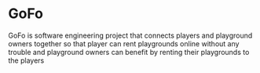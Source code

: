 # GoFo
 GoFo is software engineering project that connects players and playground owners together so that player can rent playgrounds online without any trouble and playground owners can benefit by renting their playgrounds to the players
